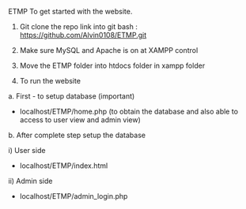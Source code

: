 ETMP
To get started with the website.
1. Git clone the repo link into git bash : https://github.com/Alvin0108/ETMP.git

2. Make sure MySQL and Apache is on at XAMPP control

3. Move the ETMP folder into htdocs folder in xampp folder

4. To run the website 

a. First - to setup database (important)
- localhost/ETMP/home.php (to obtain the database and also able to access to user view and admin view)
	
b. After complete step setup the database

i) User side
- localhost/ETMP/index.html	

ii) Admin side
- localhost/ETMP/admin_login.php
